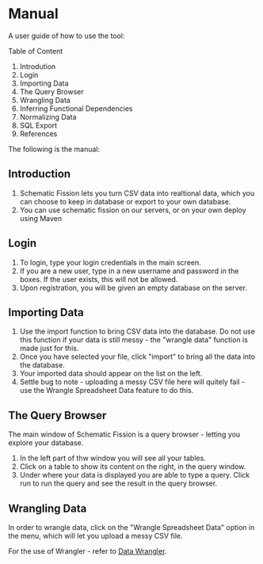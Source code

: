 Manual
======

A user guide of how to use the tool:

Table of Content

1. Introdution
2. Login
3. Importing Data
4. The Query Browser
4. Wrangling Data
5. Inferring Functional Dependencies
6. Normalizing Data
7. SQL Export
8. References

The following is the manual:

Introduction
-----
1. Schematic Fission lets you turn CSV data into realtional data, which you can choose to keep in database or export to your own database.
2. You can use schematic fission on our servers, or on your own deploy using Maven

Login
----
1. To login, type your login credentials in the main screen.
2. If you are a new user, type in a new username and password in the boxes. If the user exists, this will not be allowed. 
3. Upon registration, you will be given an empty database on the server.

Importing Data
----
1. Use the import function to bring CSV data into the database. Do not use this function if your data is still messy - the "wrangle data" function is made just for this.
2. Once you have selected your file, click "import" to bring all the data into the database.
3. Your imported data should appear on the list on the left.
4. Settle bug to note - uploading a messy CSV file here will quitely fail - use the Wrangle Spreadsheet Data feature to do this.

The Query Browser
----
The main window of Schematic Fission is a query browser - letting you explore your database.
1. In the left part of thw window you will see all your tables.
2. Click on a table to show its content on the right, in the query window.
3. Under where your data is displayed you are able to type a query. Click run to run the query and see the result in the query browser.

Wrangling Data
----
In order to wrangle data, click on the "Wrangle Spreadsheet Data" option in the menu, which will let you upload a messy CSV file.

For the use of Wrangler - refer to [Data Wrangler](http://vis.stanford.edu/wrangler/).





